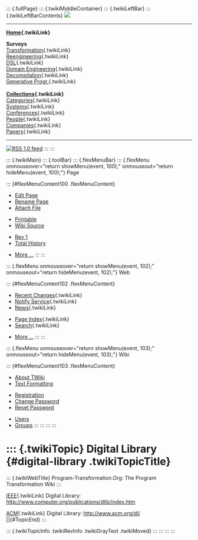 ::: {.fullPage}
::: {.twikiMiddleContainer}
::: {.twikiLeftBar}
::: {.twikiLeftBarContents}
![](../pub/transformation.gif)

------------------------------------------------------------------------

**[Home](WebHome){.twikiLink}**

**Surveys**\
[Transformation](ProgramTransformation){.twikiLink}\
[Reengineering](ReengineeringWiki){.twikiLink}\
[DSL](DomainSpecificLanguages){.twikiLink}\
[Domain Engineering](DomainEngineering){.twikiLink}\
[Decompilation](DeCompilation){.twikiLink}\
[Generative Progr.](GenerativeProgrammingWiki){.twikiLink}\
\
**[Collections](CategoryCollection){.twikiLink}**\
[Categories](CategoryCategory){.twikiLink}\
[Systems](TransformationSystems){.twikiLink}\
[Conferences](TransformationConferences){.twikiLink}\
[People](TransformationPeople){.twikiLink}\
[Companies](TransformationCompanies){.twikiLink}\
[Papers](CategoryPaper){.twikiLink}

------------------------------------------------------------------------

[![](../pub/rss.gif "RSS 1.0 feed")](WebRss@skin=rss)
:::
:::

::: {.twikiMain}
::: {.toolBar}
::: {.flexMenuBar}
::: {.flexMenu onmouseover="return showMenu(event, 100);" onmouseout="return hideMenu(event, 100);"}
Page

::: {#flexMenuContent100 .flexMenuContent}
-   [Edit
    Page](http://www.program-transformation.org/edit/Transform/DigitalLibrary?t=1536826469)
-   [Rename
    Page](http://www.program-transformation.org/rename/Transform/DigitalLibrary)
-   [Attach
    File](http://www.program-transformation.org/attach/Transform/DigitalLibrary)

<!-- -->

-   [Printable](http://www.program-transformation.org/view/Transform/DigitalLibrary?skin=print.pattern)
-   [Wiki
    Source](http://www.program-transformation.org/view/Transform/DigitalLibrary?skin=text&raw=on&contenttype=text/plain)

<!-- -->

-   [Rev
    1](http://www.program-transformation.org/view/Transform/DigitalLibrary?rev=1.1)
-   [Total
    History](http://www.program-transformation.org/rdiff/Transform/DigitalLibrary)

<!-- -->

-   [More
    \...](http://www.program-transformation.org/oops/Transform/DigitalLibrary?template=oopsmore&param1=1.1&param2=1.1)
:::
:::

::: {.flexMenu onmouseover="return showMenu(event, 102);" onmouseout="return hideMenu(event, 102);"}
Web

::: {#flexMenuContent102 .flexMenuContent}
-   [Recent Changes](WebChanges){.twikiLink}
-   [Notify Service](WebNotify){.twikiLink}
-   [News](WebNews){.twikiLink}

<!-- -->

-   [Page Index](WebIndex){.twikiLink}
-   [Search](WebSearch){.twikiLink}

<!-- -->

-   [More
    \...](http://www.program-transformation.org/oops/Transform/DigitalLibrary?template=oopsmore&param1=1.1&param2=1.1)
:::
:::

::: {.flexMenu onmouseover="return showMenu(event, 103);" onmouseout="return hideMenu(event, 103);"}
Wiki

::: {#flexMenuContent103 .flexMenuContent}
-   [About
    TWiki](http://www.program-transformation.org/view/TWiki/WebHome)
-   [Text
    Formatting](http://www.program-transformation.org/view/TWiki/TextFormattingRules)

<!-- -->

-   [Registration](http://www.program-transformation.org/view/TWiki/TWikiRegistration)
-   [Change
    Password](http://www.program-transformation.org/view/TWiki/ChangePassword)
-   [Reset
    Password](http://www.program-transformation.org/view/TWiki/ResetPassword)

<!-- -->

-   [Users](http://www.program-transformation.org/view/Main/TWikiUsers)
-   [Groups](http://www.program-transformation.org/view/Main/TWikiGroups)
:::
:::
:::
:::

::: {.twikiTopic}
Digital Library {#digital-library .twikiTopicTitle}
===============

::: {.twikiWebTitle}
Program-Transformation.Org: The Program Transformation Wiki
:::

[IEEE](IEEE){.twikiLink} Digital Library:
<http://www.computer.org/publications/dlib/index.htm>

[ACM](ACM){.twikiLink} Digital Library: <http://www.acm.org/dl/>\
[]{#TopicEnd}
:::

::: {.twikiTopicInfo .twikiRevInfo .twikiGrayText .twikiMoved}
:::
:::
:::
:::
